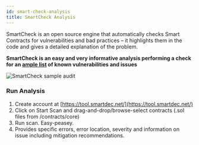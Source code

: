 ```yaml
---
id: smart-check-analysis
title: SmartCheck Analysis
---
```


SmartCheck is an open source engine  that automatically checks Smart Contracts for vulnerabilities and bad practices – it highlights them in the code and gives a detailed explanation of the problem.

**SmartCheck is an easy and very informative analysis performing a check for an [ample list](https://tool.smartdec.net/knowledge) of known vulnerabilities and issues**

![SmartCheck sample audit](/img/SmartCheck-sample.png)

### Run Analysis

1. Create account at [https://tool.smartdec.net/](https://tool.smartdec.net/)
2. Click on Start Scan and drag-and-drop/browse-select contracts (.sol files from /contracts/core)
3. Run scan. Easy-peasey.
4. Provides specific errors, error location, severity and information on issue including mitigation recommendations.

